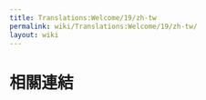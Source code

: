 ```yaml
---
title: Translations:Welcome/19/zh-tw
permalink: wiki/Translations:Welcome/19/zh-tw/
layout: wiki
---
```


# 相關連結
